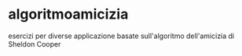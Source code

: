 # algoritmoamicizia
esercizi per diverse applicazione basate sull'algoritmo dell'amicizia di Sheldon Cooper
